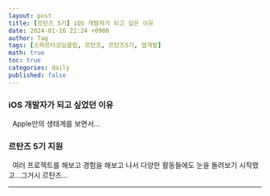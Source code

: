 ```yaml
---
layout: post
title: [르탄즈 5기] iOS 개발자가 되고 싶은 이유
date: 2024-01-16 22:24 +0900
author: Tag
tags: [스파르타코딩클럽, 르탄즈, 르탄즈5기, 앱개발]
math: true
toc: true
categories: daily
published: false
---
```

### iOS 개발자가 되고 싶었던 이유
&nbsp; Apple만의 생태계를 보면서...

### 르탄즈 5기 지원
&nbsp; 여러 프로젝트를 해보고 경험을 해보고 나서 다양한 활동들에도 눈을 돌려보기 시작했고...그거시 르탄즈...


-----
